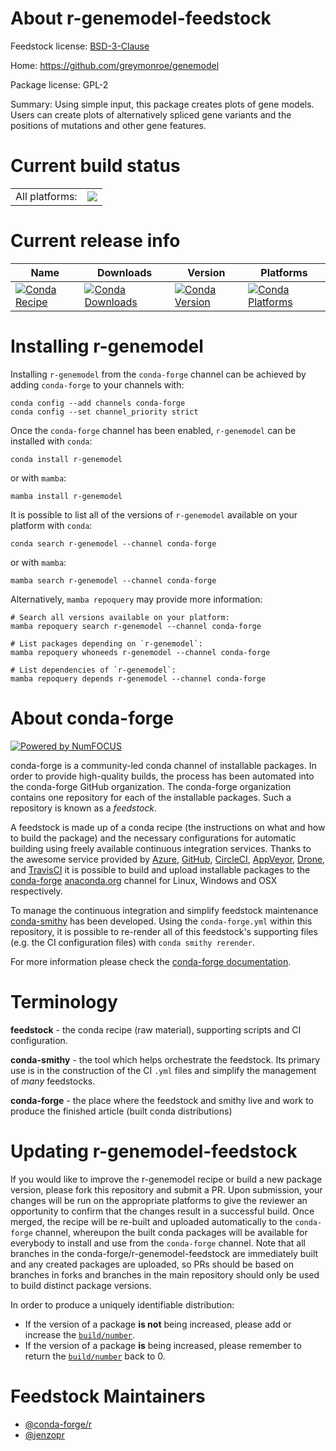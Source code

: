 About r-genemodel-feedstock
===========================

Feedstock license: [BSD-3-Clause](https://github.com/conda-forge/r-genemodel-feedstock/blob/main/LICENSE.txt)

Home: https://github.com/greymonroe/genemodel

Package license: GPL-2

Summary: Using simple input, this package creates plots of gene models. Users can create plots of alternatively spliced gene variants and the positions of mutations and other gene features.

Current build status
====================


<table><tr><td>All platforms:</td>
    <td>
      <a href="https://dev.azure.com/conda-forge/feedstock-builds/_build/latest?definitionId=7999&branchName=main">
        <img src="https://dev.azure.com/conda-forge/feedstock-builds/_apis/build/status/r-genemodel-feedstock?branchName=main">
      </a>
    </td>
  </tr>
</table>

Current release info
====================

| Name | Downloads | Version | Platforms |
| --- | --- | --- | --- |
| [![Conda Recipe](https://img.shields.io/badge/recipe-r--genemodel-green.svg)](https://anaconda.org/conda-forge/r-genemodel) | [![Conda Downloads](https://img.shields.io/conda/dn/conda-forge/r-genemodel.svg)](https://anaconda.org/conda-forge/r-genemodel) | [![Conda Version](https://img.shields.io/conda/vn/conda-forge/r-genemodel.svg)](https://anaconda.org/conda-forge/r-genemodel) | [![Conda Platforms](https://img.shields.io/conda/pn/conda-forge/r-genemodel.svg)](https://anaconda.org/conda-forge/r-genemodel) |

Installing r-genemodel
======================

Installing `r-genemodel` from the `conda-forge` channel can be achieved by adding `conda-forge` to your channels with:

```
conda config --add channels conda-forge
conda config --set channel_priority strict
```

Once the `conda-forge` channel has been enabled, `r-genemodel` can be installed with `conda`:

```
conda install r-genemodel
```

or with `mamba`:

```
mamba install r-genemodel
```

It is possible to list all of the versions of `r-genemodel` available on your platform with `conda`:

```
conda search r-genemodel --channel conda-forge
```

or with `mamba`:

```
mamba search r-genemodel --channel conda-forge
```

Alternatively, `mamba repoquery` may provide more information:

```
# Search all versions available on your platform:
mamba repoquery search r-genemodel --channel conda-forge

# List packages depending on `r-genemodel`:
mamba repoquery whoneeds r-genemodel --channel conda-forge

# List dependencies of `r-genemodel`:
mamba repoquery depends r-genemodel --channel conda-forge
```


About conda-forge
=================

[![Powered by
NumFOCUS](https://img.shields.io/badge/powered%20by-NumFOCUS-orange.svg?style=flat&colorA=E1523D&colorB=007D8A)](https://numfocus.org)

conda-forge is a community-led conda channel of installable packages.
In order to provide high-quality builds, the process has been automated into the
conda-forge GitHub organization. The conda-forge organization contains one repository
for each of the installable packages. Such a repository is known as a *feedstock*.

A feedstock is made up of a conda recipe (the instructions on what and how to build
the package) and the necessary configurations for automatic building using freely
available continuous integration services. Thanks to the awesome service provided by
[Azure](https://azure.microsoft.com/en-us/services/devops/), [GitHub](https://github.com/),
[CircleCI](https://circleci.com/), [AppVeyor](https://www.appveyor.com/),
[Drone](https://cloud.drone.io/welcome), and [TravisCI](https://travis-ci.com/)
it is possible to build and upload installable packages to the
[conda-forge](https://anaconda.org/conda-forge) [anaconda.org](https://anaconda.org/)
channel for Linux, Windows and OSX respectively.

To manage the continuous integration and simplify feedstock maintenance
[conda-smithy](https://github.com/conda-forge/conda-smithy) has been developed.
Using the ``conda-forge.yml`` within this repository, it is possible to re-render all of
this feedstock's supporting files (e.g. the CI configuration files) with ``conda smithy rerender``.

For more information please check the [conda-forge documentation](https://conda-forge.org/docs/).

Terminology
===========

**feedstock** - the conda recipe (raw material), supporting scripts and CI configuration.

**conda-smithy** - the tool which helps orchestrate the feedstock.
                   Its primary use is in the construction of the CI ``.yml`` files
                   and simplify the management of *many* feedstocks.

**conda-forge** - the place where the feedstock and smithy live and work to
                  produce the finished article (built conda distributions)


Updating r-genemodel-feedstock
==============================

If you would like to improve the r-genemodel recipe or build a new
package version, please fork this repository and submit a PR. Upon submission,
your changes will be run on the appropriate platforms to give the reviewer an
opportunity to confirm that the changes result in a successful build. Once
merged, the recipe will be re-built and uploaded automatically to the
`conda-forge` channel, whereupon the built conda packages will be available for
everybody to install and use from the `conda-forge` channel.
Note that all branches in the conda-forge/r-genemodel-feedstock are
immediately built and any created packages are uploaded, so PRs should be based
on branches in forks and branches in the main repository should only be used to
build distinct package versions.

In order to produce a uniquely identifiable distribution:
 * If the version of a package **is not** being increased, please add or increase
   the [``build/number``](https://docs.conda.io/projects/conda-build/en/latest/resources/define-metadata.html#build-number-and-string).
 * If the version of a package **is** being increased, please remember to return
   the [``build/number``](https://docs.conda.io/projects/conda-build/en/latest/resources/define-metadata.html#build-number-and-string)
   back to 0.

Feedstock Maintainers
=====================

* [@conda-forge/r](https://github.com/conda-forge/r/)
* [@jenzopr](https://github.com/jenzopr/)

